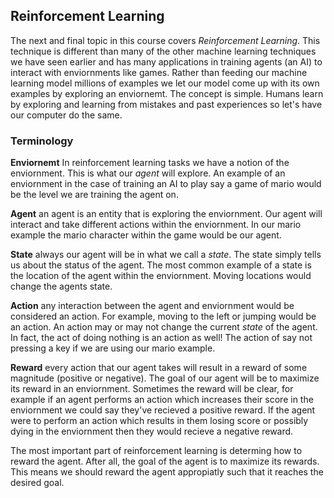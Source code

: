 ## Reinforcement Learning
The next and final topic in this course covers *Reinforcement Learning*. This technique is different than many of the other machine learning techniques we have seen earlier and has many applications in training agents (an AI) to interact with enviornments like games. Rather than feeding our machine learning model millions of examples we let our model come up with its own examples by exploring an enviornemt. The concept is simple. Humans learn by exploring and learning from mistakes and past experiences so let's have our computer do the same.

### Terminology

**Enviornemt** In reinforcement learning tasks we have a notion of the enviornment. This is what our *agent* will explore. An example of an enviornment in the case of training an AI to play say a game of mario would be the level we are training the agent on.

**Agent** an agent is an entity that is exploring the enviornment. Our agent will interact and take different actions within the enviornment. In our mario example the mario character within the game would be our agent. 

**State** always our agent will be in what we call a *state*. The state simply tells us about the status of the agent. The most common example of a state is the location of the agent within the enviornment. Moving locations would change the agents state.

**Action** any interaction between the agent and enviornment would be considered an action. For example, moving to the left or jumping would be an action. An action may or may not change the current *state* of the agent. In fact, the act of doing nothing is an action as well! The action of say not pressing a key if we are using our mario example.

**Reward** every action that our agent takes will result in a reward of some magnitude (positive or negative). The goal of our agent will be to maximize its reward in an enviornment. Sometimes the reward will be clear, for example if an agent performs an action which increases their score in the enviornment we could say they've recieved a positive reward. If the agent were to perform an action which results in them losing score or possibly dying in the enviornment then they would recieve a negative reward. 

The most important part of reinforcement learning is determing how to reward the agent. After all, the goal of the agent is to maximize its rewards. This means we should reward the agent appropiatly such that it reaches the desired goal.

